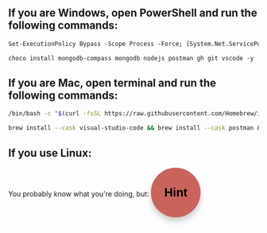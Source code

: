 ## If you are Windows, open PowerShell and run the following commands:
```ps
Set-ExecutionPolicy Bypass -Scope Process -Force; [System.Net.ServicePointManager]::SecurityProtocol = [System.Net.ServicePointManager]::SecurityProtocol -bor 3072; iex ((New-Object System.Net.WebClient).DownloadString('https://community.chocolatey.org/install.ps1'))
```

```ps
choco install mongodb-compass mongodb nodejs postman gh git vscode -y
```

## If you are Mac, open terminal and run the following commands:
```sh
/bin/bash -c "$(curl -fsSL https://raw.githubusercontent.com/Homebrew/install/HEAD/install.sh)"
```
```sh
brew install --cask visual-studio-code && brew install --cask postman && brew install --cask mongodb-compass && brew install mongodb-community && brew install node && brew install git && brew install gh
```
## If you use Linux:
You probably know what you're doing, but:
<a href="https://nick3point5.github.io/hint/"><button id="hint-button" style="height: 100px; width: 100px; border-radius: 50px; border: 0; background-color:#c9645d; font-size: 24px; font-weight: 600; box-shadow: 0 8px 12px 0 rgba(0, 0, 0, 0.19); ">Hint</button></a>




